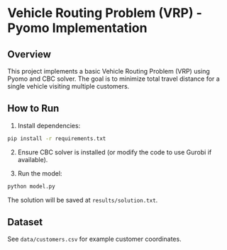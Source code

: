 # Vehicle Routing Problem (VRP) - Pyomo Implementation

## Overview
This project implements a basic Vehicle Routing Problem (VRP) using Pyomo and CBC solver.
The goal is to minimize total travel distance for a single vehicle visiting multiple customers.

## How to Run

1. Install dependencies:

```bash
pip install -r requirements.txt
```

2. Ensure CBC solver is installed (or modify the code to use Gurobi if available).

3. Run the model:

```bash
python model.py
```

The solution will be saved at `results/solution.txt`.

## Dataset
See `data/customers.csv` for example customer coordinates.
